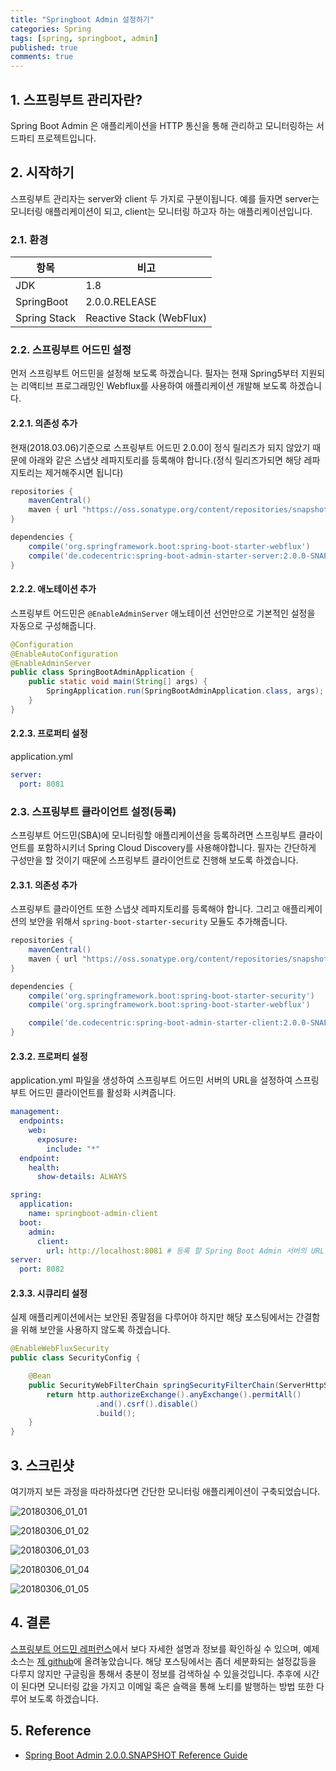 ```yaml
---
title: "Springboot Admin 설정하기"
categories: Spring
tags: [spring, springboot, admin]
published: true
comments: true
---
```


## 1. 스프링부트 관리자란?

Spring Boot Admin 은 애플리케이션을 HTTP 통신을 통해 관리하고 모니터링하는 서드파티 프로젝트입니다.



## 2. 시작하기

스프링부트 관리자는 server와 client 두 가지로 구분이됩니다. 예를 들자면 server는 모니터링 애플리케이션이 되고, client는 모니터링 하고자 하는 애플리케이션입니다.



### 2.1. 환경

| 항목         | 비고                     |
| ------------ | ------------------------ |
| JDK          | 1.8                      |
| SpringBoot   | 2.0.0.RELEASE            |
| Spring Stack | Reactive Stack (WebFlux) |



### 2.2. 스프링부트 어드민 설정

먼저 스프링부트 어드민을 설정해 보도록 하겠습니다. 필자는 현재 Spring5부터 지원되는 리액티브 프로그래밍인 Webflux를 사용하여 애플리케이션 개발해 보도록 하겠습니다.

#### 2.2.1. 의존성 추가

현재(2018.03.06)기준으로 스프링부트 어드민 2.0.0이 정식 릴리즈가 되지 않았기 때문에 아래와 같은 스냅샷 레파지토리를 등록해야 합니다.(정식 릴리즈가되면 해당 레파지토리는 제거해주시면 됩니다)

```gradle
repositories {
    mavenCentral()
	maven { url "https://oss.sonatype.org/content/repositories/snapshots" }
}

dependencies {
    compile('org.springframework.boot:spring-boot-starter-webflux')
	compile('de.codecentric:spring-boot-admin-starter-server:2.0.0-SNAPSHOT')
}
```

#### 2.2.2. 애노테이션 추가

스프링부트 어드민은 `@EnableAdminServer` 애노테이션 선언만으로 기본적인 설정을 자동으로 구성해줍니다.

```java
@Configuration
@EnableAutoConfiguration
@EnableAdminServer
public class SpringBootAdminApplication {
    public static void main(String[] args) {
        SpringApplication.run(SpringBootAdminApplication.class, args);
    }
}
```

#### 2.2.3. 프로퍼티 설정

application.yml

```yml
server:
  port: 8081
```



### 2.3. 스프링부트 클라이언트 설정(등록)

스프링부트 어드민(SBA)에 모니터링할 애플리케이션을 등록하려면 스프링부트 클라이언트를 포함하시키너 Spring Cloud Discovery를 사용해야합니다. 필자는 간단하게 구성만을 할 것이기 때문에 스프링부트 클라이언트로 진행해 보도록 하겠습니다.



#### 2.3.1. 의존성 추가

스프링부트 클라이언트 또한 스냅샷 레파지토리를 등록해야 합니다. 그리고 애플리케이션의 보안을 위해서 `spring-boot-starter-security` 모듈도 추가해줍니다.


```gradle
repositories {
	mavenCentral()
	maven { url "https://oss.sonatype.org/content/repositories/snapshots" }
}

dependencies {
	compile('org.springframework.boot:spring-boot-starter-security')
	compile('org.springframework.boot:spring-boot-starter-webflux')

	compile('de.codecentric:spring-boot-admin-starter-client:2.0.0-SNAPSHOT')
}
```

#### 2.3.2. 프로퍼티 설정

application.yml 파일을 생성하여 스프링부트 어드민 서버의 URL을 설정하여 스프링부트 어드민 클라이언트를 활성화 시켜줍니다.

```yml
management:
  endpoints:
    web:
      exposure:
        include: "*"
  endpoint:
    health:
      show-details: ALWAYS

spring:
  application:
    name: springboot-admin-client
  boot:
    admin:
      client:
        url: http://localhost:8081 # 등록 할 Spring Boot Admin 서버의 URL.
server:
  port: 8082
```



#### 2.3.3. 시큐리티 설정

실제 애플리케이션에서는 보안된 종말점을 다루어야 하지만 해당 포스팅에서는 간결함을 위해 보안을 사용하지 않도록 하겠습니다.

```java
@EnableWebFluxSecurity
public class SecurityConfig {

    @Bean
    public SecurityWebFilterChain springSecurityFilterChain(ServerHttpSecurity http) {
        return http.authorizeExchange().anyExchange().permitAll()
                   .and().csrf().disable()
                   .build();
    }
}
```



## 3. 스크린샷

여기까지 보든 과정을 따라하셨다면 간단한 모니터링 애플리케이션이 구축되었습니다. 

![20180306_01_01](/images/2018/0306_01_01.png)

![20180306_01_02](/images/2018/0306_01_02.png)

![20180306_01_03](/images/2018/0306_01_03.png)

![20180306_01_04](/images/2018/0306_01_04.png)

![20180306_01_05](/images/2018/0306_01_05.png)

## 4. 결론

[스프링부트 어드민 레퍼런스](http://codecentric.github.io/spring-boot-admin/current/#_what_is_spring_boot_admin)에서 보다 자세한 설명과 정보를 확인하실 수 있으며, 예제소스는 [제 github](https://github.com/WonYoungPark/springboot-admin-sample)에 올려놓았습니다. 해당 포스팅에서는 좀더 세분화되는 설정값등을 다루지 않지만 구글링을 통해서 충분이 정보를 검색하실 수 있을것입니다. 추후에 시간이 된다면 모니터링 값을 가지고 이메일 혹은 슬랙을 통해 노티를 발행하는 방법 또한 다루어 보도록 하겠습니다.


## 5. Reference

- [Spring Boot Admin 2.0.0.SNAPSHOT Reference Guide](http://codecentric.github.io/spring-boot-admin/current/#spring-cloud-discovery-static-config)